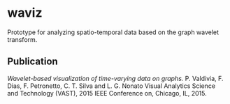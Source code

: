 # waviz

Prototype for analyzing spatio-temporal data based on the graph wavelet transform. 

## Publication

*Wavelet-based visualization of time-varying data on graphs.* P. Valdivia, F. Dias, F. Petronetto, C. T. Silva and L. G. Nonato Visual Analytics Science and Technology (VAST), 2015 IEEE Conference on, Chicago, IL, 2015.
